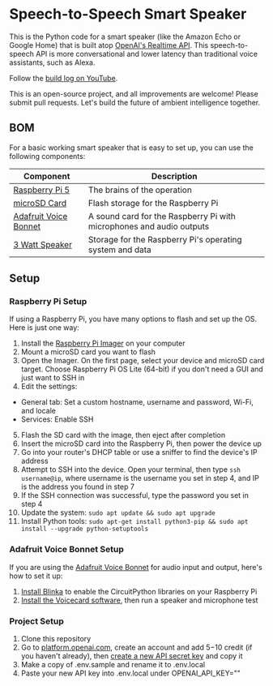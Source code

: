 # Speech-to-Speech Smart Speaker

This is the Python code for a smart speaker (like the Amazon Echo or Google Home) that is built atop [OpenAI's Realtime API](https://platform.openai.com/docs/guides/realtime). This speech-to-speech API is more conversational and lower latency than traditional voice assistants, such as Alexa.

Follow the [build log on YouTube](https://www.youtube.com/playlist?list=PLboszRf3aO5aD2V_da5jIyB33Sp1MpEe3).

This is an open-source project, and all improvements are welcome! Please submit pull requests. Let's build the future of ambient intelligence together.

## BOM

For a basic working smart speaker that is easy to set up, you can use the following components:

| Component | Description |
| --- | --- | 
| [Raspberry Pi 5](https://www.adafruit.com/product/5812) | The brains of the operation |
| [microSD Card](https://www.amazon.com/dp/B0B7NTY2S6) | Flash storage for the Raspberry Pi |
| [Adafruit Voice Bonnet](https://www.adafruit.com/product/4757) | A sound card for the Raspberry Pi with microphones and audio outputs |
| [3 Watt Speaker](https://www.adafruit.com/product/3351) | Storage for the Raspberry Pi's operating system and data |

## Setup

### Raspberry Pi Setup

If using a Raspberry Pi, you have many options to flash and set up the OS. Here is just one way:

1. Install the [Raspberry Pi Imager](https://www.raspberrypi.com/software/) on your computer
2. Mount a microSD card you want to flash
3. Open the Imager. On the first page, select your device and microSD card target. Choose Raspberry Pi OS Lite (64-bit) if you don't need a GUI and just want to SSH in
4. Edit the settings: 
* General tab: Set a custom hostname, username and password, Wi-Fi, and locale
* Services: Enable SSH
5. Flash the SD card with the image, then eject after completion
6. Insert the microSD card into the Raspberry Pi, then power the device up
7. Go into your router's DHCP table or use a sniffer to find the device's IP address
8. Attempt to SSH into the device. Open your terminal, then type ```ssh username@ip```, where username is the username you set in step 4, and IP is the address you found in step 7
9. If the SSH connection was successful, type the password you set in step 4
10. Update the system: ```sudo apt update && sudo apt upgrade```
11. Install Python tools: ```sudo apt-get install python3-pip && sudo apt install --upgrade python-setuptools```

### Adafruit Voice Bonnet Setup

If you are using the [Adafruit Voice Bonnet](https://www.adafruit.com/product/4757) for audio input and output, here's how to set it up:

1. [Install Blinka](https://learn.adafruit.com/circuitpython-on-raspberrypi-linux/installing-circuitpython-on-raspberry-pi) to enable the CircuitPython libraries on your Raspberry Pi
2. [Install the Voicecard software](https://learn.adafruit.com/adafruit-voice-bonnet/audio-setup), then run a speaker and microphone test

### Project Setup

1. Clone this repository
2. Go to [platform.openai.com](https://platform.openai.com/), create an account and add $5-$10 credit (if you haven't already), then [create a new API secret key](https://platform.openai.com/api-keys) and copy it
3. Make a copy of .env.sample and rename it to .env.local
4. Paste your new API key into .env.local under OPENAI_API_KEY=""